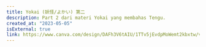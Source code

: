 ```yaml
---
title: Yokai (妖怪/よかい) 第二
description: Part 2 dari materi Yokai yang membahas Tengu.
created_at: "2023-05-05"
isExternal: true
link: https://www.canva.com/design/DAFh3V6tAIU/1TTv5jEvdpMoWemt2kbxtw/view
---
```

